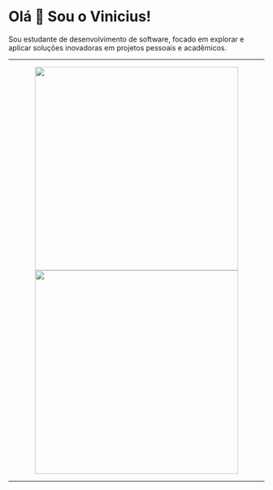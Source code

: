 
# Olá 👋 Sou o Vinicius! 
Sou estudante de desenvolvimento de software, focado em explorar e aplicar soluções inovadoras em projetos pessoais e acadêmicos.


---

<p align="center">
  <img src="https://github-readme-stats.vercel.app/api?username=CaonVini&show_icons=true&theme=bear" width="400">
  <img src="https://github-readme-streak-stats.herokuapp.com?user=CaonVini&theme=dark&hide_border=true" width="400">
</p>

---
